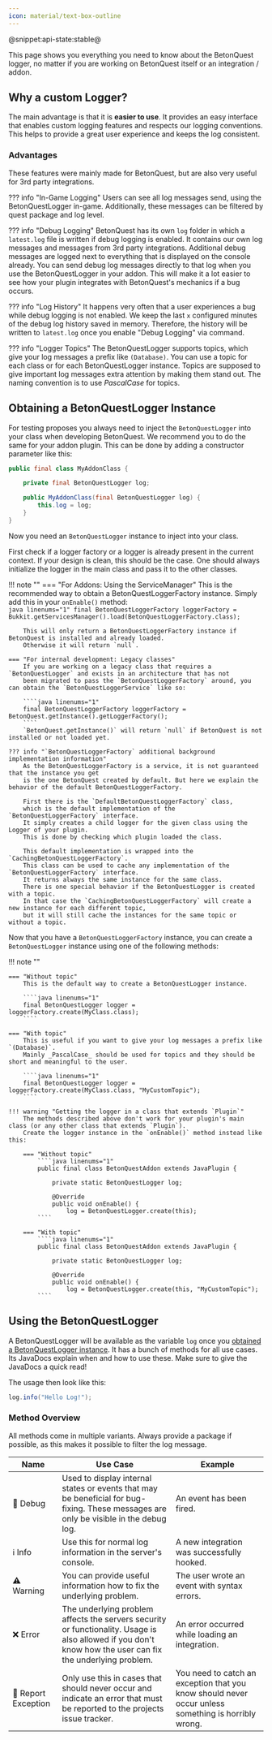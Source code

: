 ```yaml
---
icon: material/text-box-outline
---
```

@snippet:api-state:stable@

This page shows you everything you need to know about the BetonQuest logger, no matter if you are working on BetonQuest 
itself or an integration / addon.

## Why a custom Logger?
The main advantage is that it is **easier to use**.
It provides an easy interface that enables custom logging features and respects our logging conventions. 
This helps to provide a great user experience and keeps the log consistent.

### Advantages
These features were mainly made for BetonQuest, but are also very useful for 3rd party integrations. 


??? info "In-Game Logging"
    Users can see all log messages send, using the BetonQuestLogger in-game.
    Additionally, these messages can be filtered by quest package and log level.

??? info "Debug Logging"
    BetonQuest has its own `log` folder in which a `latest.log` file is written if debug logging is enabled.
    It contains our own log messages and messages from 3rd party integrations.
    Additional debug messages are logged next to everything that is displayed on the console already.
    You can send debug log messages directly to that log when you use the BetonQuestLogger in your addon.
    This will make it a lot easier to see how your plugin integrates with BetonQuest's mechanics if a bug occurs.

??? info "Log History"
    It happens very often that a user experiences a bug while debug logging is not enabled.
    We keep the last `x` configured minutes of the debug log history saved in memory.
    Therefore, the history will be written to `latest.log` once you enable "Debug Logging" via command. 

??? info "Logger Topics"
    The BetonQuestLogger supports topics, which give your log messages a prefix like `(Database)`.
    You can use a topic for each class or for each BetonQuestLogger instance.
    Topics are supposed to give important log messages extra attention by making them stand out.
    The naming convention is to use _PascalCase_ for topics.

## Obtaining a BetonQuestLogger Instance

For testing proposes you always need to inject the `BetonQuestLogger` into your class when developing BetonQuest.
We recommend you to do the same for your addon plugin. This can be done by adding a constructor parameter like this:

````java linenums="1"
public final class MyAddonClass {

    private final BetonQuestLogger log;

    public MyAddonClass(final BetonQuestLogger log) {
        this.log = log;
    }
}
````

Now you need an `BetonQuestLogger` instance to inject into your class.

First check if a logger factory or a logger is already present in the current context. If your design is clean,
this should be the case. One should always initialize the logger in the 
main class and pass it to the other classes. 

!!! note ""
    === "For Addons: Using the ServiceManager"
        This is the recommended way to obtain a BetonQuestLoggerFactory instance. Simply add this in your `onEnable()` method:        
        ````java linenums="1"
        final BetonQuestLoggerFactory loggerFactory = Bukkit.getServicesManager().load(BetonQuestLoggerFactory.class);
        ````
        
        This will only return a BetonQuestLoggerFactory instance if BetonQuest is installed and already loaded.
        Otherwise it will return `null`.
        
    === "For internal development: Legacy classes"
        If you are working on a legacy class that requires a `BetonQuestLogger` and exists in an architecture that has not
        been migrated to pass the `BetonQuestLoggerFactory` around, you can obtain the `BetonQuestLoggerService` like so:
        
        ````java linenums="1"
        final BetonQuestLoggerFactory loggerFactory = BetonQuest.getInstance().getLoggerFactory();
        ````
        `BetonQuest.getInstance()` will return `null` if BetonQuest is not installed or not loaded yet.
        
    ??? info "`BetonQuestLoggerFactory` additional background implementation information"
        As the BetonQuestLoggerFactory is a service, it is not guaranteed that the instance you get
        is the one BetonQuest created by default. But here we explain the behavior of the default BetonQuestLoggerFactory.
        
        First there is the `DefaultBetonQuestLoggerFactory` class,
        which is the default implementation of the `BetonQuestLoggerFactory` interface.
        It simply creates a child logger for the given class using the Logger of your plugin.
        This is done by checking which plugin loaded the class.
        
        This default implementation is wrapped into the `CachingBetonQuestLoggerFactory`.
        This class can be used to cache any implementation of the `BetonQuestLoggerFactory` interface.
        It returns always the same instance for the same class.
        There is one special behavior if the BetonQuestLogger is created with a topic. 
        In that case the `CachingBetonQuestLoggerFactory` will create a new instance for each different topic,
        but it will still cache the instances for the same topic or without a topic.
    
 
Now that you have a `BetonQuestLoggerFactory` instance, you can create a `BetonQuestLogger` instance using one of the following methods:

!!! note ""

    === "Without topic"
        This is the default way to create a BetonQuestLogger instance.
        
        ````java linenums="1"
        final BetonQuestLogger logger = loggerFactory.create(MyClass.class);
        ````
    
    === "With topic"
        This is useful if you want to give your log messages a prefix like `(Database)`.
        Mainly _PascalCase_ should be used for topics and they should be short and meaningful to the user. 
        
        ````java linenums="1"
        final BetonQuestLogger logger = loggerFactory.create(MyClass.class, "MyCustomTopic");
        ````
    
    !!! warning "Getting the logger in a class that extends `Plugin`"
        The methods described above don't work for your plugin's main class (or any other class that extends `Plugin`). 
        Create the logger instance in the `onEnable()` method instead like this:
    
        === "Without topic"
            ````java linenums="1"
            public final class BetonQuestAddon extends JavaPlugin {
        
                private static BetonQuestLogger log;
        
                @Override
                public void onEnable() {
                    log = BetonQuestLogger.create(this);
            ````
    
        === "With topic"
            ````java linenums="1"
            public final class BetonQuestAddon extends JavaPlugin {
        
                private static BetonQuestLogger log;
        
                @Override
                public void onEnable() {
                    log = BetonQuestLogger.create(this, "MyCustomTopic");
            ````

## Using the BetonQuestLogger
A BetonQuestLogger will be available as the variable `log` once you [obtained a BetonQuestLogger instance](#obtaining-a-betonquestlogger-instance). 
It has a bunch of methods for all use cases. Its JavaDocs explain when and how to use these.
Make sure to give the JavaDocs a quick read!

The usage then look like this:
````java linenums="1"
log.info("Hello Log!");
````

### Method Overview

All methods come in multiple variants. Always provide a package if possible, as this makes it possible to filter the log
message.
 

| Name                              | Use Case                                                                                                                                                   | Example                                                                                             |
|-----------------------------------|------------------------------------------------------------------------------------------------------------------------------------------------------------|-----------------------------------------------------------------------------------------------------|
| :shushing_face: Debug             | Used to display internal states or events that may be beneficial for bug-fixing. These messages are only be visible in the debug log.                      | An event has been fired.                                                                            |
| :information_source: Info         | Use this for normal log information in the server's console.                                                                                               | A new integration was successfully hooked.                                                          |
| :warning: Warning                 | You can provide useful information how to fix the underlying problem.                                                                                      | The user wrote an event with syntax errors.                                                         |
| :x: Error                         | The underlying problem affects the servers security or functionality. Usage is also allowed if you don't know how the user can fix the underlying problem. | An error occurred while loading an integration.                                                     |
| :rotating_light: Report Exception | Only use this in cases that should never occur and indicate an error that must be reported to the projects issue tracker.                                  | You need to catch an exception that you know should never occur unless something is horribly wrong. | 
